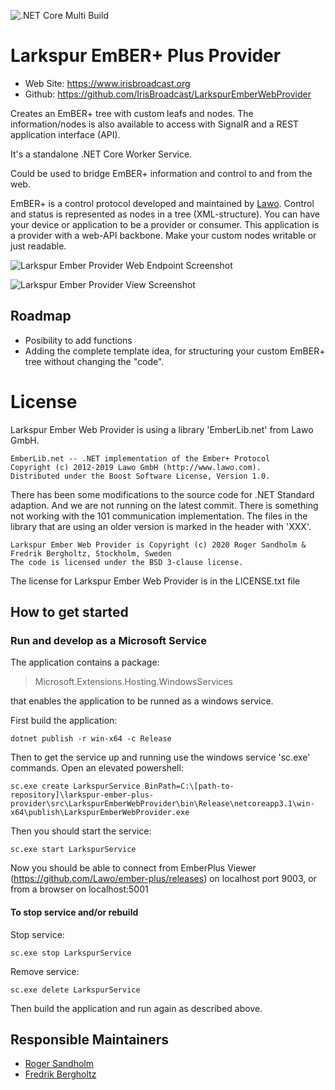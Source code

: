 ![.NET Core Multi Build](https://github.com/IrisBroadcast/LarkspurEmberPlusProvider/workflows/.NET%20Core%20Multi%20Build/badge.svg?branch=0.1)

Larkspur EmBER+ Plus Provider
=========================================================

* Web Site: https://www.irisbroadcast.org
* Github: https://github.com/IrisBroadcast/LarkspurEmberWebProvider

Creates an EmBER+ tree with custom leafs and nodes. The information/nodes
is also available to access with SignalR and a REST application interface (API).

It's a standalone .NET Core Worker Service.

Could be used to bridge EmBER+ information and control to and from the web.

EmBER+ is a control protocol developed and maintained by [Lawo](https://github.com/Lawo).
Control and status is represented as nodes in a tree (XML-structure). You can
have your device or application to be a provider or consumer. This application
is a provider with a web-API backbone. Make your custom nodes writable or just readable.


![Larkspur Ember Provider Web Endpoint Screenshot](readme/webpage-larkspurweb.png)

![Larkspur Ember Provider View Screenshot](readme/larkspur-emberview.png)

## Roadmap
- Posibility to add functions
- Adding the complete template idea, for structuring your custom EmBER+ tree without changing the "code".

License
=======
Larkspur Ember Web Provider is using a library 'EmberLib.net' from Lawo GmbH.
```
EmberLib.net -- .NET implementation of the Ember+ Protocol
Copyright (c) 2012-2019 Lawo GmbH (http://www.lawo.com).
Distributed under the Boost Software License, Version 1.0.
```
There has been some modifications to the source code for .NET Standard adaption.
And we are not running on the latest commit. There is something not working with the
101 communication implementation. The files in the library that are using an
older version is marked in the header with 'XXX'.

```
Larkspur Ember Web Provider is Copyright (c) 2020 Roger Sandholm & Fredrik Bergholtz, Stockholm, Sweden
The code is licensed under the BSD 3-clause license.
```

The license for Larkspur Ember Web Provider is in the LICENSE.txt file

## How to get started

### Run and develop as a Microsoft Service

The application contains a package:

> Microsoft.Extensions.Hosting.WindowsServices

that enables the application to be runned as a windows service.

First build the application:

```
dotnet publish -r win-x64 -c Release
```

Then to get the service up and running use the windows service 'sc.exe' commands.
Open an elevated powershell:

```
sc.exe create LarkspurService BinPath=C:\[path-to-repository]\larkspur-ember-plus-provider\src\LarkspurEmberWebProvider\bin\Release\netcoreapp3.1\win-x64\publish\LarkspurEmberWebProvider.exe
```

Then you should start the service:

```
sc.exe start LarkspurService
```

Now you should be able to connect from EmberPlus Viewer (https://github.com/Lawo/ember-plus/releases) on localhost port 9003, or from a browser on localhost:5001

#### To stop service and/or rebuild

Stop service:

```
sc.exe stop LarkspurService
```

Remove service:

```
sc.exe delete LarkspurService
```

Then build the application and run again as described above.

## Responsible Maintainers
- [Roger Sandholm](https://github.com/Roog)
- [Fredrik Bergholtz](https://github.com/fredrikbergholtz-sr)
